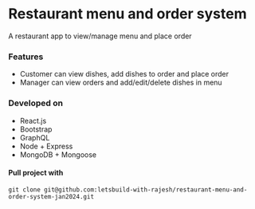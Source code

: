 # Restaurant menu and order system
A restaurant app to view/manage menu and place order

### Features
- Customer can view dishes, add dishes to order and place order
- Manager can view orders and add/edit/delete dishes in menu

### Developed on
- React.js
- Bootstrap
- GraphQL
- Node + Express
- MongoDB + Mongoose

#### Pull project with
`git clone git@github.com:letsbuild-with-rajesh/restaurant-menu-and-order-system-jan2024.git`

